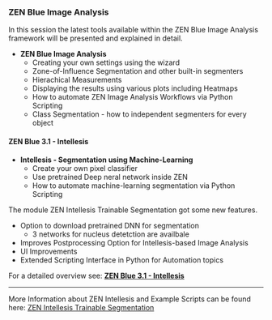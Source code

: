 ### ZEN Blue Image Analysis

In this session the latest tools available within the ZEN Blue Image Analysis framework will be presented and explained in detail.

* **ZEN Blue Image Analysis**
  * Creating your own settings using the wizard
  * Zone-of-Influence Segmentation and other built-in segmenters
  * Hierachical Measurements
  * Displaying the results using various plots including Heatmaps
  * How to automate ZEN Image Analysis Workflows via Python Scripting
  * Class Segmentation - how to independent segmenters for every object

#### ZEN Blue 3.1 - Intellesis

* **Intellesis - Segmentation using Machine-Learning**
  * Create your own pixel classifier
  * Use pretrained Deep neral network inside ZEN
  * How to automate machine-learning segmentation via Python Scripting

The module ZEN Intellesis Trainable Segmentation got some new features.

* Option to download pretrained DNN for segmentation
  * 3 networks for nucleus detetction are availbale
* Improves Postprocessing Option for Intellesis-based Image Analysis
* UI Improvements
* Extended Scripting Interface in Python for Automation topics

For a detailed overview see: **[ZEN Blue 3.1 - Intellesis](ZEN_Intellesis_MIAP_OAD_2019.pdf)**

***

More Information about ZEN Intellesis and Example Scripts can be found here: [ZEN Intellesis Trainable Segmentation](/Scripts/Intellesis_and_MachineLearning/README.md)
